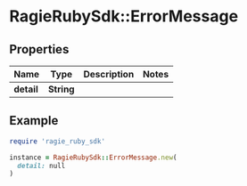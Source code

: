 # RagieRubySdk::ErrorMessage

## Properties

| Name | Type | Description | Notes |
| ---- | ---- | ----------- | ----- |
| **detail** | **String** |  |  |

## Example

```ruby
require 'ragie_ruby_sdk'

instance = RagieRubySdk::ErrorMessage.new(
  detail: null
)
```

